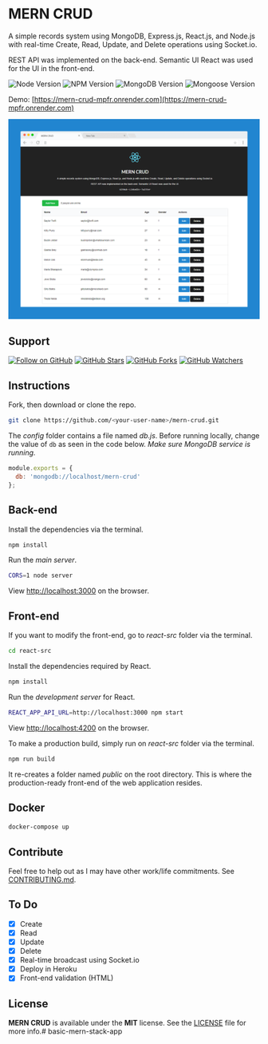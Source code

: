 # MERN CRUD

A simple records system using MongoDB, Express.js, React.js, and Node.js with real-time Create, Read, Update, and Delete operations using Socket.io.

REST API was implemented on the back-end. Semantic UI React was used for the UI in the front-end.

![Node Version](https://img.shields.io/badge/node-v20+-green.svg)
![NPM Version](https://img.shields.io/badge/npm-v9+-blue.svg)
![MongoDB Version](https://img.shields.io/badge/mongodb-v7+-yellowgreen.svg)
![Mongoose Version](https://img.shields.io/badge/mongoose-v7+-red.svg)

Demo: [https://mern-crud-mpfr.onrender.com](https://mern-crud-mpfr.onrender.com)

![MERN CRUD Screenshot](screenshot.png)

## Support
[![Follow on GitHub](https://img.shields.io/github/followers/cefjoeii.svg?style=social&label=Follow)](https://github.com/cefjoeii)
[![GitHub Stars](https://img.shields.io/github/stars/cefjoeii/mern-crud.svg?style=social&label=Star)](https://github.com/cefjoeii/mern-crud)
[![GitHub Forks](https://img.shields.io/github/forks/cefjoeii/mern-crud.svg?style=social&label=Fork)](https://github.com/cefjoeii/mern-crud/fork)
[![GitHub Watchers](https://img.shields.io/github/watchers/cefjoeii/mern-crud.svg?style=social&label=Watch)](https://github.com/cefjoeii/mern-crud)

## Instructions

Fork, then download or clone the repo.
```bash
git clone https://github.com/<your-user-name>/mern-crud.git
```

The *config* folder contains a file named *db.js*. Before running locally, change the value of `db` as seen in the code below. *Make sure MongoDB service is running.*
```js
module.exports = {
  db: 'mongodb://localhost/mern-crud'
};
```

## Back-end
Install the dependencies via the terminal.
```bash
npm install
```

Run the *main server*.
```bash
CORS=1 node server
```
View [http://localhost:3000](http://localhost:3000) on the browser.

## Front-end
If you want to modify the front-end, go to *react-src* folder via the terminal.

```bash
cd react-src
```

Install the dependencies required by React.
```bash
npm install
```

Run the *development server* for React.
```bash
REACT_APP_API_URL=http://localhost:3000 npm start
```

View [http://localhost:4200](http://localhost:4200) on the browser.

To make a production build, simply run on *react-src* folder via the terminal.
```bash
npm run build
```

It re-creates a folder named *public* on the root directory. This is where the production-ready front-end of the web application resides.

## Docker
```bash
docker-compose up
```

## Contribute
Feel free to help out as I may have other work/life commitments. See [CONTRIBUTING.md](CONTRIBUTING.md).

## To Do

- [x] Create
- [x] Read
- [x] Update
- [x] Delete
- [x] Real-time broadcast using Socket.io
- [x] Deploy in Heroku
- [x] Front-end validation (HTML)

## License
**MERN CRUD** is available under the **MIT** license. See the [LICENSE](LICENSE) file for more info.# basic-mern-stack-app

